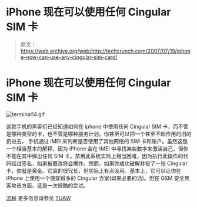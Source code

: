 # iPhone 现在可以使用任何 Cingular SIM 卡

> 原文：<https://web.archive.org/web/http://techcrunch.com/2007/07/19/iphone-now-can-use-any-cingular-sim-card/>

# iPhone 现在可以使用任何 Cingular SIM 卡

![terminal14.gif](img/975653a2d3794722841723f631640781.png)

这款手机的黑客们已经知道如何在 iphone 中使用任何 Cingular SIM 卡，而不管是哪种类型的卡，也不管是哪种服务计划。你甚至可以把一个甚至不起作用的旧的扔进去。
 手机通过 IMEI 来判断是否使用了其他网络的 SIM 卡和账户。虽然这是一个相当基本的解释，因为 iPhone 会在 IMEI 中寻找某些数字来激活自己，但你不能在其中弹出任何 SIM 卡。禁用此系统实际上相当困难，因为执行此操作的代码经过签名，如果被篡改将会爆炸。然而，如果你成功破解并投了一张 Cingular 卡，你就是黄金。它真的很冗长，但实际上有点没用。基本上，它可以让你在 iPhone 上使用一个便宜得多的 Cingular 方案(如果必要的话)。但在 GSM 安全黑客攻击方面，这是一次很酷的尝试。

[流程](https://web.archive.org/web/20130628210614/http://www.hacktheiphone.com/iphone_using_cingular_sim.html)
更多信息请参见 [TUAW](https://web.archive.org/web/20130628210614/http://www.tuaw.com/2007/07/18/iphone-disposable-cellphone-prepaid-cards-new-activation-t/)